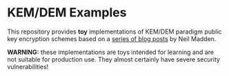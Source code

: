 # KEM/DEM Examples

This repository provides **toy** implementations of KEM/DEM paradigm
public key encryption schemes based on a [series of blog posts](https://neilmadden.blog/2021/01/22/hybrid-encryption-and-the-kem-dem-paradigm/)
by Neil Madden.

**WARNING:** these implementations are toys intended for learning and are not
suitable for production use. They almost certainly have severe security vulnerabilities!